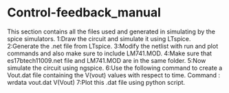 # Control-feedback_manual
This section contains all the files used and generated in simulating by the spice simulators.
1:Draw the circuit and simulate it using LTspice.
2:Generate the .net file from LTspice.
3:Modify the netlist with run and plot commands and also make sure to include LM741.MOD.
4:Make sure that es17btech11009.net file and LM741.MOD are in the same folder.
5:Now simulate the circuit using ngspice.
6:Use the following command to create a Vout.dat file containing the V(vout) values with respect to time.
 Command : wrdata vout.dat V(Vout)
7:Plot this .dat file using python script.
